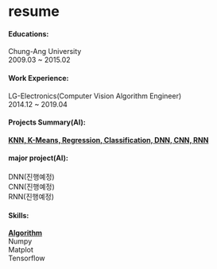 # resume

#### Educations:

Chung-Ang University <br>
2009.03 ~ 2015.02

#### Work Experience:

LG-Electronics(Computer Vision Algorithm Engineer) <br>
2014.12 ~ 2019.04

#### Projects Summary(AI):
[**KNN, K-Means, Regression, Classification, DNN, CNN, RNN**](https://github.com/hwanginsun/AI_project) <br>

#### major project(AI):
DNN(진행예정) <br>
CNN(진행예정) <br>
RNN(진행예정) <br>

#### Skills:
[**Algorithm**](https://github.com/hwanginsun/algorithm)<br>
Numpy <br>
Matplot <br>
Tensorflow <br>

